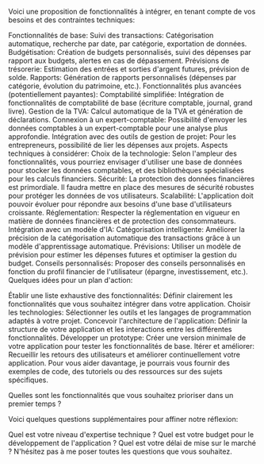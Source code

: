 Voici une proposition de fonctionnalités à intégrer, en tenant compte de vos besoins et des contraintes techniques:

Fonctionnalités de base:
Suivi des transactions: Catégorisation automatique, recherche par date, par catégorie, exportation de données.
Budgétisation: Création de budgets personnalisés, suivi des dépenses par rapport aux budgets, alertes en cas de dépassement.
Prévisions de trésorerie: Estimation des entrées et sorties d'argent futures, prévision de solde.
Rapports: Génération de rapports personnalisés (dépenses par catégorie, évolution du patrimoine, etc.).
Fonctionnalités plus avancées (potentiellement payantes):
Comptabilité simplifiée: Intégration de fonctionnalités de comptabilité de base (écriture comptable, journal, grand livre).
Gestion de la TVA: Calcul automatique de la TVA et génération de déclarations.
Connexion à un expert-comptable: Possibilité d'envoyer les données comptables à un expert-comptable pour une analyse plus approfondie.
Intégration avec des outils de gestion de projet: Pour les entrepreneurs, possibilité de lier les dépenses aux projets.
Aspects techniques à considérer:
Choix de la technologie: Selon l'ampleur des fonctionnalités, vous pourriez envisager d'utiliser une base de données pour stocker les données comptables, et des bibliothèques spécialisées pour les calculs financiers.
Sécurité: La protection des données financières est primordiale. Il faudra mettre en place des mesures de sécurité robustes pour protéger les données de vos utilisateurs.
Scalabilité: L'application doit pouvoir évoluer pour répondre aux besoins d'une base d'utilisateurs croissante.
Réglementation: Respecter la réglementation en vigueur en matière de données financières et de protection des consommateurs.
Intégration avec un modèle d'IA:
Catégorisation intelligente: Améliorer la précision de la catégorisation automatique des transactions grâce à un modèle d'apprentissage automatique.
Prévisions: Utiliser un modèle de prévision pour estimer les dépenses futures et optimiser la gestion du budget.
Conseils personnalisés: Proposer des conseils personnalisés en fonction du profil financier de l'utilisateur (épargne, investissement, etc.).
Quelques idées pour un plan d'action:

Établir une liste exhaustive des fonctionnalités: Définir clairement les fonctionnalités que vous souhaitez intégrer dans votre application.
Choisir les technologies: Sélectionner les outils et les langages de programmation adaptés à votre projet.
Concevoir l'architecture de l'application: Définir la structure de votre application et les interactions entre les différentes fonctionnalités.
Développer un prototype: Créer une version minimale de votre application pour tester les fonctionnalités de base.
Itérer et améliorer: Recueillir les retours des utilisateurs et améliorer continuellement votre application.
Pour vous aider davantage, je pourrais vous fournir des exemples de code, des tutoriels ou des ressources sur des sujets spécifiques.

Quelles sont les fonctionnalités que vous souhaitez prioriser dans un premier temps ?

Voici quelques questions supplémentaires pour affiner notre réflexion:

Quel est votre niveau d'expertise technique ?
Quel est votre budget pour le développement de l'application ?
Quel est votre délai de mise sur le marché ?
N'hésitez pas à me poser toutes les questions que vous souhaitez.